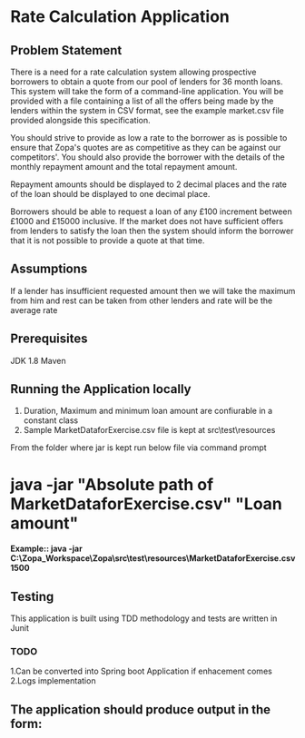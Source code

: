 # Rate Calculation Application

## Problem Statement
There is a need for a rate calculation system allowing prospective borrowers to obtain a quote from
our pool of lenders for 36 month loans. This system will  take the form of a command-line application.
You will be provided with a file containing a list of all the offers being made by the lenders within the system in CSV format, see the example market.csv file provided alongside this specification.

You should strive to provide as low a rate to the borrower as is possible to ensure that Zopa's quotes are as
competitive as they can be against our competitors'. You should also provide the borrower with the details of the
monthly repayment amount and the total repayment amount.

Repayment amounts should be displayed to 2 decimal places and the rate of the  loan should be displayed to one decimal
place.

Borrowers should be able to request a loan of any £100 increment between £1000 and £15000 inclusive.
If the market does not have sufficient offers from lenders to satisfy the loan then the system should
inform the borrower that it is not possible to provide a quote at that time.

## Assumptions
If a lender has insufficient requested amount then we will take the maximum from him and rest can be taken from other lenders and rate will be the average rate

## Prerequisites
JDK 1.8
Maven

## Running the Application locally
1. Duration, Maximum and minimum loan amount are confiurable in a constant class
2. Sample MarketDataforExercise.csv file is kept at src\test\resources

From the folder where jar is kept run below file via command prompt

 #  java -jar "Absolute path of MarketDataforExercise.csv" "Loan amount"
 #### Example:: java -jar C:\Zopa_Workspace\Zopa\src\test\resources\MarketDataforExercise.csv 1500

## Testing
This application is built using TDD methodology and tests are written in Junit

### TODO
1.Can be converted into Spring boot Application if enhacement comes
2.Logs implementation
## The application should produce output in the form:
